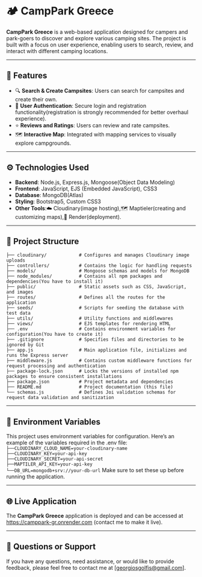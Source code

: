 # 🏕️ CampPark Greece

**CampPark Greece** is a web-based application designed for campers and park-goers to discover
  and explore various camping sites. The project is built with a focus on user experience, 
  enabling users to search, review, and interact with different camping locations.
  
---

## 🌟 Features
- 🔍 **Search & Create Campsites**: Users can search for campsites and create their own.
- 🔑 **User Authentication**: Secure login and registration functionality(registration is strongly recommended for better overhaul experience).
- ⭐ **Reviews and Ratings**: Users can review and rate campsites.
- 🗺️ **Interactive Map**: Integrated with mapping services to visually explore campgrounds.
  
---

## ⚙️ Technologies Used
- **Backend**: Node.js, Express.js, Mongoose(Object Data Modeling)
- **Frontend**: JavaScript, EJS (Embedded JavaScript), CSS3
- **Database**: MongoDB(Atlas)
- **Styling**: Bootstrap5, Custom CSS3
- **Other Tools**:☁️ Cloudinary(image hosting),🗺️ Maptieler(creating and customizing maps),🚀 Render(deployment).
  
---

## 📂 Project Structure
```├── cloudinary/            # Configures and manages Cloudinary image uploads```\
```├── controllers/           # Contains the logic for handling requests```\
```├── models/                # Mongoose schemas and models for MongoDB```\
```├── node_modules/          # Contains all npm packages and dependencies(You have to install it)```\
```├── public/                # Static assets such as CSS, JavaScript, and images```\
```├── routes/                # Defines all the routes for the application```\
```├── seeds/                 # Scripts for seeding the database with test data```\
```├── utils/                 # Utility functions and middlewares ```\
```├── views/                 # EJS templates for rendering HTML```\
```├── .env                   # Contains environment variables for configuration(You have to create it)```\
```├── .gitignore             # Specifies files and directories to be ignored by Git```\
```├── app.js                 # Main application file, initializes and runs the Express server```\
```├── middleware.js          # Contains custom middleware functions for request processing and authentication```\
```├── package-lock.json      # Locks the versions of installed npm packages to ensure consistent installations```\
```├── package.json           # Project metadata and dependencies```\
```├── README.md              # Project documentation (this file)```\
```└── schemas.js             # Defines Joi validation schemas for request data validation and sanitization```

---

## 🔑 Environment Variables
This project uses environment variables for configuration. Here’s an example of the variables required in the .env file:
```├──CLOUDINARY_CLOUD_NAME=your-cloudinary-name```\
```├──CLOUDINARY_KEY=your-api-key```\
```├──CLOUDINARY_SECRET=your-api-secret```\
```├──MAPTILER_API_KEY=your-api-key```\
```└──DB_URL=mongodb+srv://your-db-url```
Make sure to set these up before running the application.

---

## 🌐 Live Application
The **CampPark Greece** application is deployed and can be accessed at https://camppark-gr.onrender.com (contact me to make it live).

---

## 📧 Questions or Support
If you have any questions, need assistance, or would like to provide feedback, please feel free to contact me at [georgiosgolfis@gmail.com].
